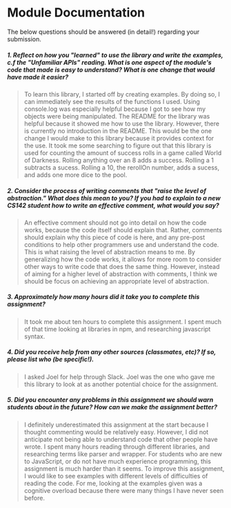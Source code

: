 # Module Documentation

The below questions should be answered (in detail!) regarding your submission.

##### 1. Reflect on how you "learned" to use the library and write the examples, c.f the "Unfamiliar APIs" reading. What is one aspect of the module's code that made is easy to understand? What is one change that would have made it easier?
> To learn this library, I started off by creating examples. By doing so, I can immediately see the results of the functions I used. Using console.log was especially helpful because I got to see how my objects were being manipulated. The README for the library was helpful because it showed me how to use the library. However, there is currently no introduction in the README. This would be the one change I would make to this library because it provides context for the use. It took me some searching to figure out that this library is used for counting the amount of success rolls in a game called World of Darkness. Rolling anything over an 8 adds a success. Rolling a 1 subtracts a sucess. Rolling a 10, the rerollOn number, adds a sucess, and adds one more dice to the pool. 


##### 2. Consider the process of writing comments that "raise the level of abstraction." What does this mean to you? If you had to explain to a new CS142 student how to write an effective comment, what would you say? #####
> An effective comment should not go into detail on how the code works, because the code itself should explain that. Rather, comments should explain why this piece of code is here, and any pre-post conditions to help other programmers use and understand the code. This is what raising the level of abstraction means to me. By generalizing how the code works, it allows for more room to consider other ways to write code that does the same thing. However, instead of aiming for a higher level of abstraction with comments, I think we should be focus on achieving an appropriate level of abstraction. 


##### 3. Approximately how many hours did it take you to complete this assignment? #####
> It took me about ten hours to complete this assignment. I spent much of that time looking at libraries in npm, and researching javascript syntax. 


##### 4. Did you receive help from any other sources (classmates, etc)? If so, please list who (be specific!). #####
> I asked Joel for help through Slack. Joel was the one who gave me this library to look at as another potential choice for the assignment. 


##### 5. Did you encounter any problems in this assignment we should warn students about in the future? How can we make the assignment better? #####
> I definitely underestimated this assignment at the start because I thought commenting would be relatively easy. However, I did not anticipate not being able to understand code that other people have wrote. I spent many hours reading through different libraries, and researching terms like parser and wrapper. For students who are new to JavaScript, or do not have much experience programming, this assignment is much harder than it seems. To improve this assignment, I would like to see examples with different levels of difficulties of reading the code. For me, looking at the examples given was a cognitive overload because there were many things I have never seen before.